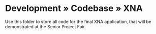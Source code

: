 # Development » Codebase » XNA
Use this folder to store all code for the final XNA application, that will be demonstrated at the Senior Project Fair.